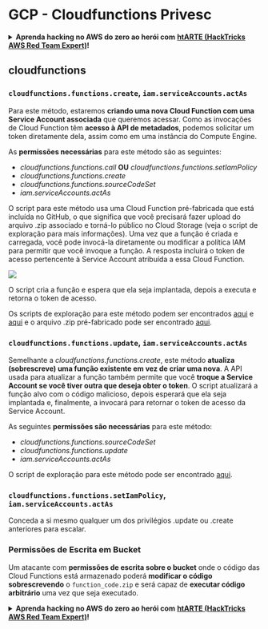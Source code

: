 # GCP - Cloudfunctions Privesc

<details>

<summary><strong>Aprenda hacking no AWS do zero ao herói com</strong> <a href="https://training.hacktricks.xyz/courses/arte"><strong>htARTE (HackTricks AWS Red Team Expert)</strong></a><strong>!</strong></summary>

Outras formas de apoiar o HackTricks:

* Se você quer ver sua **empresa anunciada no HackTricks** ou **baixar o HackTricks em PDF**, confira os [**PLANOS DE ASSINATURA**](https://github.com/sponsors/carlospolop)!
* Adquira o [**material oficial PEASS & HackTricks**](https://peass.creator-spring.com)
* Descubra [**A Família PEASS**](https://opensea.io/collection/the-peass-family), nossa coleção de [**NFTs**](https://opensea.io/collection/the-peass-family) exclusivos
* **Junte-se ao grupo** 💬 [**Discord**](https://discord.gg/hRep4RUj7f) ou ao [**grupo do telegram**](https://t.me/peass) ou **siga-me** no **Twitter** 🐦 [**@carlospolopm**](https://twitter.com/carlospolopm)**.**
* **Compartilhe suas técnicas de hacking enviando PRs para os repositórios do GitHub** [**HackTricks**](https://github.com/carlospolop/hacktricks) e [**HackTricks Cloud**](https://github.com/carlospolop/hacktricks-cloud).

</details>

## cloudfunctions

### `cloudfunctions.functions.create`, `iam.serviceAccounts.actAs`

Para este método, estaremos **criando uma nova Cloud Function com uma Service Account associada** que queremos acessar. Como as invocações de Cloud Function têm **acesso à API de metadados**, podemos solicitar um token diretamente dela, assim como em uma instância do Compute Engine.

As **permissões necessárias** para este método são as seguintes:

* _cloudfunctions.functions.call_ **OU** _cloudfunctions.functions.setIamPolicy_
* _cloudfunctions.functions.create_
* _cloudfunctions.functions.sourceCodeSet_
* _iam.serviceAccounts.actAs_

O script para este método usa uma Cloud Function pré-fabricada que está incluída no GitHub, o que significa que você precisará fazer upload do arquivo .zip associado e torná-lo público no Cloud Storage (veja o script de exploração para mais informações). Uma vez que a função é criada e carregada, você pode invocá-la diretamente ou modificar a política IAM para permitir que você invoque a função. A resposta incluirá o token de acesso pertencente à Service Account atribuída a essa Cloud Function.

![](https://rhinosecuritylabs.com/wp-content/uploads/2020/04/image12-750x618.png)

O script cria a função e espera que ela seja implantada, depois a executa e retorna o token de acesso.

Os scripts de exploração para este método podem ser encontrados [aqui](https://github.com/RhinoSecurityLabs/GCP-IAM-Privilege-Escalation/blob/master/ExploitScripts/cloudfunctions.functions.create-call.py) e [aqui](https://github.com/RhinoSecurityLabs/GCP-IAM-Privilege-Escalation/blob/master/ExploitScripts/cloudfunctions.functions.create-setIamPolicy.py) e o arquivo .zip pré-fabricado pode ser encontrado [aqui](https://github.com/RhinoSecurityLabs/GCP-IAM-Privilege-Escalation/tree/master/ExploitScripts/CloudFunctions).

### `cloudfunctions.functions.update`, `iam.serviceAccounts.actAs`

Semelhante a _cloudfunctions.functions.create_, este método **atualiza (sobrescreve) uma função existente em vez de criar uma nova**. A API usada para atualizar a função também permite que você **troque a Service Account se você tiver outra que deseja obter o token**. O script atualizará a função alvo com o código malicioso, depois esperará que ela seja implantada e, finalmente, a invocará para retornar o token de acesso da Service Account.

As seguintes **permissões são necessárias** para este método:

* _cloudfunctions.functions.sourceCodeSet_
* _cloudfunctions.functions.update_
* _iam.serviceAccounts.actAs_

O script de exploração para este método pode ser encontrado [aqui](https://github.com/RhinoSecurityLabs/GCP-IAM-Privilege-Escalation/blob/master/ExploitScripts/cloudfunctions.functions.update.py).

### `cloudfunctions.functions.setIamPolicy`, `iam.serviceAccounts.actAs`

Conceda a si mesmo qualquer um dos privilégios .update ou .create anteriores para escalar.

### Permissões de Escrita em Bucket

Um atacante com **permissões de escrita sobre o bucket** onde o código das Cloud Functions está armazenado poderá **modificar o código sobrescrevendo** o `function_code.zip` e será capaz de **executar código arbitrário** uma vez que seja executado.

<details>

<summary><strong>Aprenda hacking no AWS do zero ao herói com</strong> <a href="https://training.hacktricks.xyz/courses/arte"><strong>htARTE (HackTricks AWS Red Team Expert)</strong></a><strong>!</strong></summary>

Outras formas de apoiar o HackTricks:

* Se você quer ver sua **empresa anunciada no HackTricks** ou **baixar o HackTricks em PDF**, confira os [**PLANOS DE ASSINATURA**](https://github.com/sponsors/carlospolop)!
* Adquira o [**material oficial PEASS & HackTricks**](https://peass.creator-spring.com)
* Descubra [**A Família PEASS**](https://opensea.io/collection/the-peass-family), nossa coleção de [**NFTs**](https://opensea.io/collection/the-peass-family) exclusivos
* **Junte-se ao grupo** 💬 [**Discord**](https://discord.gg/hRep4RUj7f) ou ao [**grupo do telegram**](https://t.me/peass) ou **siga-me** no **Twitter** 🐦 [**@carlospolopm**](https://twitter.com/carlospolopm)**.**
* **Compartilhe suas técnicas de hacking enviando PRs para os repositórios do GitHub** [**HackTricks**](https://github.com/carlospolop/hacktricks) e [**HackTricks Cloud**](https://github.com/carlospolop/hacktricks-cloud).

</details>
